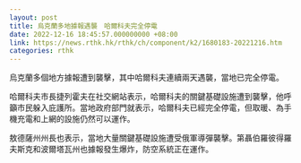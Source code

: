 ```yaml
---
layout: post
title: 烏克蘭多地據報遇襲　哈爾科夫完全停電
date: 2022-12-16 18:45:57.000000000 +08:00
link: https://news.rthk.hk/rthk/ch/component/k2/1680183-20221216.htm
categories: rthk
---
```


烏克蘭多個地方據報遭到襲擊，其中哈爾科夫連續兩天遇襲，當地已完全停電。

哈爾科夫市長捷列霍夫在社交網站表示，哈爾科夫的關鍵基礎設施遭到襲擊，他呼籲市民躲入庇護所。當地政府部門就表示，哈爾科夫已經完全停電，但取暖、為手機充電和上網的設施仍然可以運作。

敖德薩州州長也表示，當地大量關鍵基礎設施遭受俄軍導彈襲擊。第聶伯羅彼得羅夫斯克和波爾塔瓦州也據報發生爆炸，防空系統正在運作。
